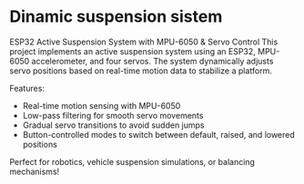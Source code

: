 # Dinamic suspension sistem
 
ESP32 Active Suspension System with MPU-6050 & Servo Control
This project implements an active suspension system using an ESP32, MPU-6050 accelerometer, and four servos. The system dynamically adjusts servo positions based on real-time motion data to stabilize a platform.

Features:
- Real-time motion sensing with MPU-6050
- Low-pass filtering for smooth servo movements
- Gradual servo transitions to avoid sudden jumps
- Button-controlled modes to switch between default, raised, and lowered positions

Perfect for robotics, vehicle suspension simulations, or balancing mechanisms! 